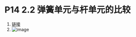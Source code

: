 # P14 2.2 弹簧单元与杆单元的比较
1. [链接](https://www.bilibili.com/video/BV1iP4y1y7qh?t=5.2&p=14)
2. ![image](https://github.com/user-attachments/assets/65dcc6db-6805-41b6-9ce8-288941aeffeb)

